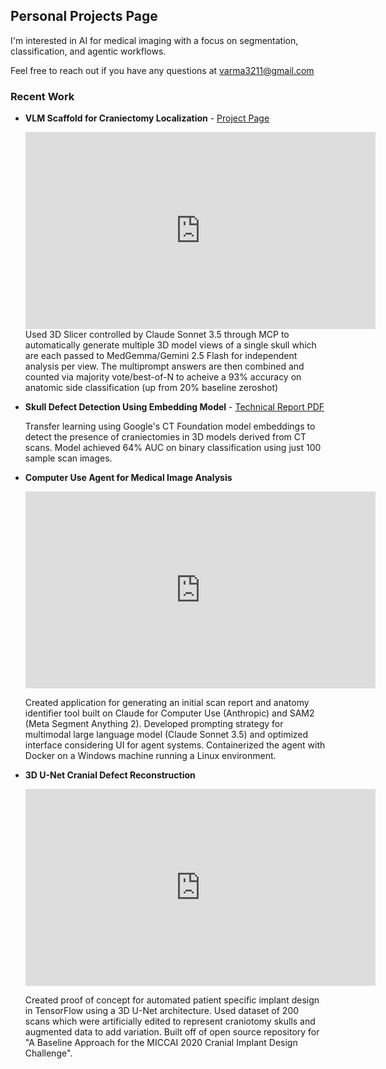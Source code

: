 ## Personal Projects Page

I'm interested in AI for medical imaging with a focus on segmentation, classification, and agentic workflows.

Feel free to reach out if you have any questions at varma3211@gmail.com

### Recent Work

- **VLM Scaffold for Craniectomy Localization** - [Project Page](projects/vlm-scaffold-craniectomy/)

  <iframe width="560" height="315" src="https://www.youtube.com/embed/tA66Vf8wKC4?si=tQ7FNQADt4ikd2Nu" title="YouTube video player" frameborder="0" allow="accelerometer; autoplay; clipboard-write; encrypted-media; gyroscope; picture-in-picture; web-share" referrerpolicy="strict-origin-when-cross-origin" allowfullscreen></iframe>
  Used 3D Slicer controlled by Claude Sonnet 3.5 through MCP to automatically generate multiple 3D model views of a single skull which are each passed to MedGemma/Gemini 2.5 Flash for     independent analysis per view. The multiprompt answers are then combined and counted via majority vote/best-of-N to acheive a 93% accuracy on anatomic side classification   (up from 20% baseline zeroshot)

- **Skull Defect Detection Using Embedding Model** - [Technical Report PDF](projects/skull-defect-detection/assets/images/Skull%20Defect%20Detection%20Using%20CT%20Foundation%20Embeddings.pdf)

  Transfer learning using Google's CT Foundation model embeddings to detect the presence of craniectomies in 3D models derived from CT scans. Model achieved 64% AUC on      binary classification using just 100 sample scan images.

- **Computer Use Agent for Medical Image Analysis**

  <iframe width="560" height="315" src="https://www.youtube.com/embed/3IaLOGeHimc?si=H4zz_pBKlvzXSA-P" title="YouTube video player" frameborder="0" allow="accelerometer;         autoplay; clipboard-write; encrypted-media; gyroscope; picture-in-picture; web-share" referrerpolicy="strict-origin-when-cross-origin" allowfullscreen></iframe>
  
  Created application for generating an initial scan report and anatomy identifier tool built on Claude for Computer Use (Anthropic) and SAM2 (Meta Segment Anything 2).            Developed prompting strategy for multimodal large language model (Claude Sonnet 3.5) and optimized interface considering UI for agent systems. Containerized the agent with Docker on a Windows machine running a Linux environment.    

- **3D U-Net Cranial Defect Reconstruction**
   
   <iframe width="560" height="315" src="https://www.youtube.com/embed/J0xx4bCd_r4?si=tOuHZ5ltLXMtA8SR&amp;start=1" title="YouTube video player" frameborder="0" allow="accelerometer; autoplay; clipboard-write; encrypted-media; gyroscope; picture-in-picture; web-share" referrerpolicy="strict-origin-when-cross-origin" allowfullscreen></iframe>
  
  Created proof of concept for automated patient specific implant design in TensorFlow using a 3D U-Net architecture. Used dataset of 200 scans which were artificially edited to represent craniotomy skulls and augmented data to add variation. Built off of open source repository for "A Baseline Approach for the MICCAI 2020 Cranial Implant Design Challenge".

